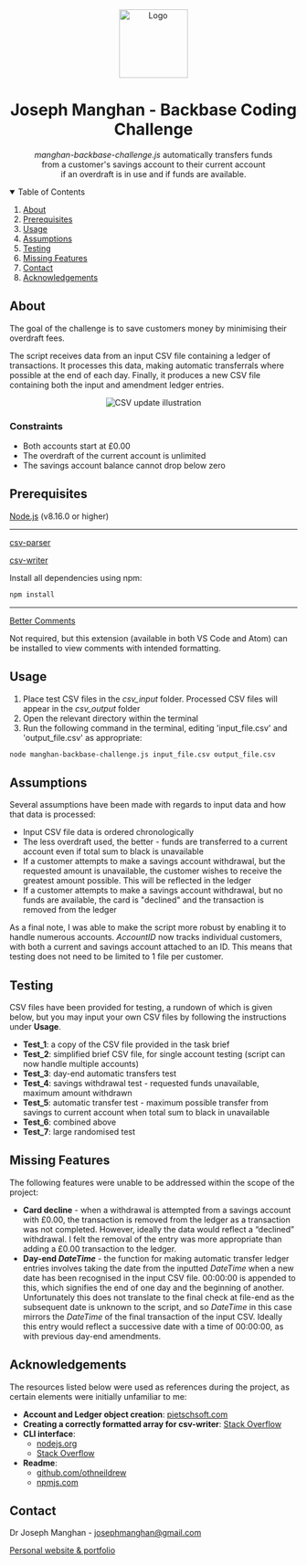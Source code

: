 <div align="center">
  <a href="https://www.josephmanghan.com/">
    <img src="https://svgshare.com/i/Y_7.svg" alt="Logo" width="120" height="120">
  </a>
  <h1> Joseph Manghan - Backbase Coding Challenge</h1>
  <p>
    <em>manghan-backbase-challenge.js</em> automatically transfers funds <br>from a customer's savings account to their current account <br>if an overdraft is in use       and if funds are available. 
  </p>
</div>

<!-- TABLE OF CONTENTS -->
<details open="open">
  <summary>Table of Contents</summary>
  <ol>
    <li><a href="#about">About</a></li>
    <li><a href="#Prerequisites">Prerequisites</a></li>
    <li><a href="#usage">Usage</a></li>
    <li><a href="#assumptions">Assumptions</a></li>
    <li><a href="#testing">Testing</a></li>
    <li><a href="#missing-features">Missing Features</a></li>
    <li><a href="#contact">Contact</a></li>
    <li><a href="#acknowledgements">Acknowledgements</a></li>
  </ol>
</details>

## About

The goal of the challenge is to save customers money by minimising their overdraft fees. 

The script receives data from an input CSV file containing a ledger of transactions. It processes this data, making automatic transferrals where possible at the end of each day. Finally, it produces a new CSV file containing both the input and amendment ledger entries.

<div align="center">
  <img src="https://i.ibb.co/YZnSQXy/csv-update-illustration.png" alt="CSV update illustration">
</div>

### Constraints

- Both accounts start at £0.00
- The overdraft of the current account is unlimited 
- The savings account balance cannot drop below zero

## Prerequisites

[Node.js](https://nodejs.org/en/download/) (v8.16.0 or higher)

- - -

[csv-parser](https://github.com/mafintosh/csv-parser)

[csv-writer](https://www.npmjs.com/package/csv-writer)

Install all dependencies using npm:
```sh
npm install
```
- - -

[Better Comments](https://marketplace.visualstudio.com/items?itemName=aaron-bond.better-comments)

Not required, but this extension (available in both VS Code and Atom) can be installed to view comments with intended formatting. 

## Usage 
1. Place test CSV files in the *csv_input* folder. Processed CSV files will appear in the *csv_output* folder
2. Open the relevant directory within the terminal
3. Run the following command in the terminal, editing 'input_file.csv' and 'output_file.csv' as appropriate:
```sh
node manghan-backbase-challenge.js input_file.csv output_file.csv
```

## Assumptions
Several assumptions have been made with regards to input data and how that data is processed:
- Input CSV file data is ordered chronologically
- The less overdraft used, the better - funds are transferred to a current account even if total sum to black is unavailable
- If a customer attempts to make a savings account withdrawal, but the requested amount is unavailable, the customer wishes to receive the greatest amount possible. This will be reflected in the ledger
- If a customer attempts to make a savings account withdrawal, but no funds are available, the card is "declined" and the transaction is removed from the ledger

As a final note, I was able to make the script more robust by enabling it to handle numerous accounts. *AccountID* now tracks individual customers, with both a current and savings account attached to an ID. This means that testing does not need to be limited to 1 file per customer.

## Testing

CSV files have been provided for testing, a rundown of which is given below, but you may input your own CSV files by following the instructions under **Usage**. 
- **Test_1**: a copy of the CSV file provided in the task brief
- **Test_2**: simplified brief CSV file, for single account testing (script can now handle multiple accounts)
- **Test_3**: day-end automatic transfers test
- **Test_4**: savings withdrawal test - requested funds unavailable, maximum amount withdrawn
- **Test_5**: automatic transfer test - maximum possible transfer from savings to current account when total sum to black in unavailable
- **Test_6**: combined above
- **Test_7**: large randomised test

## Missing Features

The following features were unable to be addressed within the scope of the project:
- **Card decline** - when a withdrawal is attempted from a savings account with £0.00, the transaction is removed from the ledger as a transaction was not completed. However, ideally the data would reflect a “declined” withdrawal. I felt the removal of the entry was more appropriate than adding a £0.00 transaction to the ledger.
- **Day-end *DateTime*** - the function for making automatic transfer ledger entries involves taking the date from the inputted *DateTime* when a new date has been recognised in the input CSV file. 00:00:00 is appended to this, which signifies the end of one day and the beginning of another. Unfortunately this does not translate to the final check at file-end as the subsequent date is unknown to the script, and so *DateTime* in this case mirrors the *DateTime* of the final transaction of the input CSV. Ideally this entry would reflect a successive date with a time of 00:00:00, as with previous day-end amendments.

## Acknowledgements

The resources listed below were used as references during the project, as certain elements were initially unfamiliar to me:
- **Account and Ledger object creation**: [pietschsoft.com](https://pietschsoft.com/post/2015/09/05/javascript-basics-how-to-create-a-dictionary-with-keyvalue-pairs)
- **Creating a correctly formatted array for csv-writer**: [Stack Overflow](https://stackoverflow.com/questions/35898309/javascript-pushing-objects-into-array)
- **CLI interface**:
  - [nodejs.org](https://nodejs.org/en/knowledge/command-line/how-to-parse-command-line-arguments/)
  - [Stack Overflow](https://stackoverflow.com/questions/4351521/how-do-i-pass-command-line-arguments-to-a-node-js-program#4351548)
- **Readme**:
  - [github.com/othneildrew](https://github.com/othneildrew/Best-README-Template)
  - [npmjs.com](https://docs.npmjs.com/cli/v7/commands/npm-install)

## Contact
Dr Joseph Manghan - josephmanghan@gmail.com

[Personal website & portfolio](https://www.josephmanghan.com/)
